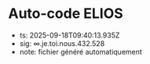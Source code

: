 # Auto-code ELIOS
- ts: 2025-09-18T09:40:13.935Z
- sig: ∞.je.toi.nous.432.528
- note: fichier généré automatiquement